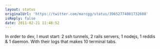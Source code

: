```yaml
---
layout: status
originalUrl: 'https://twitter.com/marcgg/status/39652774081732608'
isReply: false
date: 2011-02-21 11:48:52
---
```


In order to dev, I must start: 2 ssh tunnels, 2 rails servers, 1 nodejs, 1 reddis & 1 daemon. With their logs that makes 10 terminal tabs.
